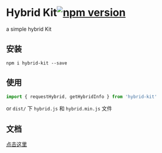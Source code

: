 # Hybrid Kit[![npm version](https://img.shields.io/npm/v/hybrid-kit.svg)](https://www.npmjs.org/package/hybrid-kit)
a simple hybrid Kit

## 安装
```shell
npm i hybrid-kit --save
```

## 使用
```javascript
import { requestHybrid, getHybridInfo } from 'hybrid-kit'
```

or  `dist/` 下 `hybrid.js` 和 `hybrid.min.js` 文件

## 文档
[点击这里](https://salt-light.github.io/hybrid-kit/index.html)
